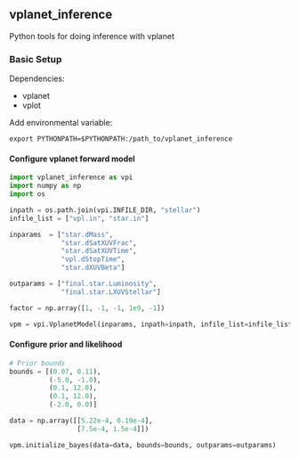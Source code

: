## vplanet_inference

Python tools for doing inference with vplanet

### Basic Setup

Dependencies:
- vplanet
- vplot

Add environmental variable:
```
export PYTHONPATH=$PYTHONPATH:/path_to/vplanet_inference
```

#### Configure vplanet forward model

```python
import vplanet_inference as vpi
import numpy as np
import os

inpath = os.path.join(vpi.INFILE_DIR, "stellar")
infile_list = ["vpl.in", "star.in"]

inparams  = ["star.dMass", 
             "star.dSatXUVFrac",
             "star.dSatXUVTime",
             "vpl.dStopTime",
             "star.dXUVBeta"]

outparams = ["final.star.Luminosity",
             "final.star.LXUVStellar"]

factor = np.array([1, -1, -1, 1e9, -1])

vpm = vpi.VplanetModel(inparams, inpath=inpath, infile_list=infile_list, factor=factor, verbose=False)
```

#### Configure prior and likelihood

```python
# Prior bounds
bounds = [(0.07, 0.11),        
          (-5.0, -1.0),
          (0.1, 12.0),
          (0.1, 12.0),
          (-2.0, 0.0)]

data = np.array([[5.22e-4, 0.19e-4],
                 [7.5e-4, 1.5e-4]])

vpm.initialize_bayes(data=data, bounds=bounds, outparams=outparams)
```